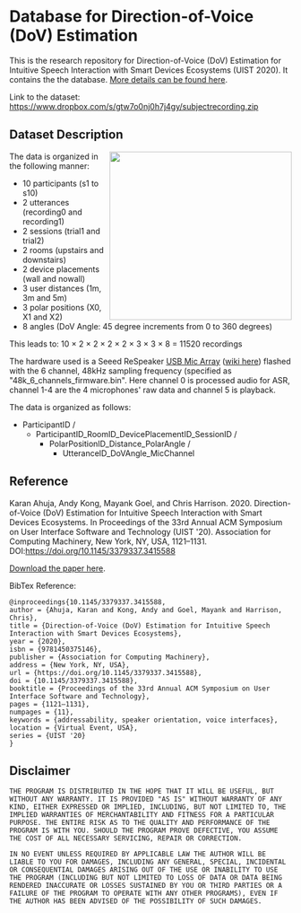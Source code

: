 # Database for Direction-of-Voice (DoV) Estimation
This is the research repository for Direction-of-Voice (DoV) Estimation for Intuitive Speech Interaction with Smart Devices Ecosystems (UIST 2020). It contains the the database. [More details can be found here](https://karan-ahuja.com/dov.html).

Link to the dataset: https://www.dropbox.com/s/gtw7o0nj0h7j4gy/subjectrecording.zip

## Dataset Description

<img align="right" width="325" height="300" src="https://karan-ahuja.com/assets/docs/paper/DoVDataCollection.png">

The data is organized in the following manner:

* 10 participants (s1 to s10)
* 2 utterances (recording0 and recording1)
* 2 sessions (trial1 and trial2)
* 2 rooms (upstairs and downstairs)
* 2 device placements (wall and nowall)
* 3 user distances (1m, 3m and 5m)
* 3 polar positions (X0, X1 and X2)
* 8 angles (DoV Angle: 45 degree increments from 0 to 360 degrees)

This leads to: 10 × 2 × 2 × 2 × 2 × 3 × 3 × 8 = 11520 recordings

The hardware used is a Seeed ReSpeaker [USB Mic Array](https://www.seeedstudio.com/ReSpeaker-USB-Mic-Array-p-4247.html) ([wiki here](https://wiki.seeedstudio.com/ReSpeaker-USB-Mic-Array/)) flashed with the 6 channel, 48kHz sampling frequency (specified as "48k_6_channels_firmware.bin". Here channel 0 is processed audio for ASR, channel 1-4 are the 4 microphones' raw data and channel 5 is playback.

The data is organized as follows:

* ParticipantID /
  * ParticipantID_RoomID_DevicePlacementID_SessionID /
    * PolarPositionID_Distance_PolarAngle /
      * UtteranceID_DoVAngle_MicChannel
  



## Reference
Karan Ahuja, Andy Kong, Mayank Goel, and Chris Harrison. 2020. Direction-of-Voice (DoV) Estimation for Intuitive Speech Interaction with Smart Devices Ecosystems. In Proceedings of the 33rd Annual ACM Symposium on User Interface Software and Technology (UIST '20). Association for Computing Machinery, New York, NY, USA, 1121–1131. DOI:https://doi.org/10.1145/3379337.3415588

[Download the paper here](https://karan-ahuja.com/assets/docs/paper/dov.pdf).

BibTex Reference:
```
@inproceedings{10.1145/3379337.3415588,
author = {Ahuja, Karan and Kong, Andy and Goel, Mayank and Harrison, Chris},
title = {Direction-of-Voice (DoV) Estimation for Intuitive Speech Interaction with Smart Devices Ecosystems},
year = {2020},
isbn = {9781450375146},
publisher = {Association for Computing Machinery},
address = {New York, NY, USA},
url = {https://doi.org/10.1145/3379337.3415588},
doi = {10.1145/3379337.3415588},
booktitle = {Proceedings of the 33rd Annual ACM Symposium on User Interface Software and Technology},
pages = {1121–1131},
numpages = {11},
keywords = {addressability, speaker orientation, voice interfaces},
location = {Virtual Event, USA},
series = {UIST '20}
}
```


## Disclaimer

```
THE PROGRAM IS DISTRIBUTED IN THE HOPE THAT IT WILL BE USEFUL, BUT WITHOUT ANY WARRANTY. IT IS PROVIDED "AS IS" WITHOUT WARRANTY OF ANY KIND, EITHER EXPRESSED OR IMPLIED, INCLUDING, BUT NOT LIMITED TO, THE IMPLIED WARRANTIES OF MERCHANTABILITY AND FITNESS FOR A PARTICULAR PURPOSE. THE ENTIRE RISK AS TO THE QUALITY AND PERFORMANCE OF THE PROGRAM IS WITH YOU. SHOULD THE PROGRAM PROVE DEFECTIVE, YOU ASSUME THE COST OF ALL NECESSARY SERVICING, REPAIR OR CORRECTION.

IN NO EVENT UNLESS REQUIRED BY APPLICABLE LAW THE AUTHOR WILL BE LIABLE TO YOU FOR DAMAGES, INCLUDING ANY GENERAL, SPECIAL, INCIDENTAL OR CONSEQUENTIAL DAMAGES ARISING OUT OF THE USE OR INABILITY TO USE THE PROGRAM (INCLUDING BUT NOT LIMITED TO LOSS OF DATA OR DATA BEING RENDERED INACCURATE OR LOSSES SUSTAINED BY YOU OR THIRD PARTIES OR A FAILURE OF THE PROGRAM TO OPERATE WITH ANY OTHER PROGRAMS), EVEN IF THE AUTHOR HAS BEEN ADVISED OF THE POSSIBILITY OF SUCH DAMAGES.
```
